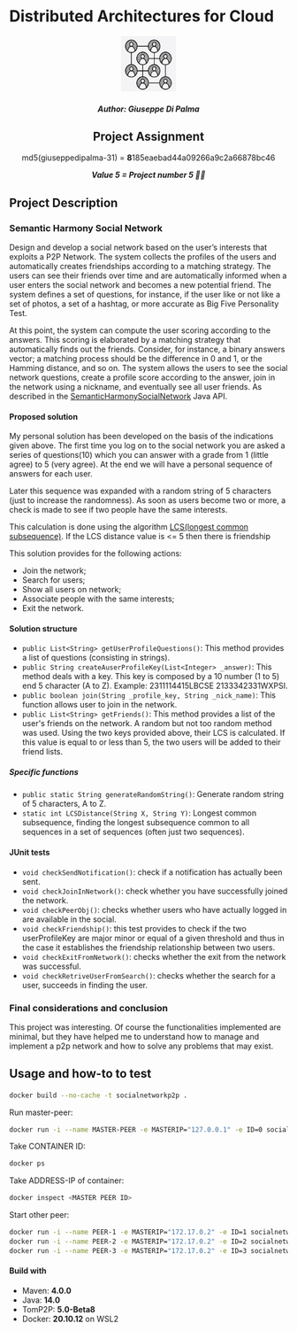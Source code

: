 # Distributed Architectures for Cloud

<div align="center">
    <img src="socialN.png" alt="Logo" width="100" height="100">
</a>

##### Author: Giuseppe Di Palma

## Project Assignment

md5(giuseppedipalma-31) = **8**185eaebad44a09266a9c2a66878bc46

***Value 5 = Project number 5 🤦‍♂️***

</div>

## Project Description

### Semantic Harmony Social Network

Design and develop a social network based on the user’s interests that exploits a P2P Network. The system collects the profiles of the users and automatically creates friendships according to a matching strategy. The users can see their friends over time and are automatically informed when a user enters the social network and becomes a new potential friend. The system defines a set of questions, for instance, if the user like or not like a set of photos, a set of a hashtag, or more accurate as Big Five Personality Test.

At this point, the system can compute the user scoring according to the answers. This scoring is elaborated by a matching strategy that automatically finds out the friends. Consider, for instance, a binary answers vector; a matching process should be the difference in 0 and 1, or the Hamming distance, and so on. The system allows the users to see the social network questions, create a profile score according to the answer, join in the network using a nickname, and eventually see all user friends. As described in the [SemanticHarmonySocialNetwork](https://github.com/spagnuolocarmine/distributedsystems_class_2020/blob/master/homework/SemanticHarmonySocialNetwork.java) Java API.

#### Proposed solution

My personal solution has been developed on the basis of the indications given above. The first time you log on to the social network you are asked a series of questions(10) which you can answer with a grade from 1 (little agree) to 5 (very agree). At the end we will have a personal sequence of answers for each user.

Later this sequence was expanded with a random string of 5 characters (just to increase the randomness).
As soon as users become two or more, a check is made to see if two people have the same interests.

This calculation is done using the algorithm [LCS(longest common subsequence)](https://en.wikipedia.org/wiki/Longest_common_subsequence_problem).
If the LCS distance value is <= 5 then there is friendship

This solution provides for the following actions:

- Join the network;
- Search for users;
- Show all users on network;
- Associate people with the same interests;
- Exit the network.

#### Solution structure

- `public List<String> getUserProfileQuestions()`: This method provides a list of questions (consisting in strings).
- `public String createAuserProfileKey(List<Integer> _answer)`: This method deals with a key. This key is composed by a 10 number (1 to 5) end 5 character (A to Z). Example: 2311114415LBCSE 2133342331WXPSI.
- `public boolean join(String _profile_key, String _nick_name)`: This function allows user to join in the network.
- `public List<String> getFriends()`: This method provides a list of the user's friends on the network. A random but not too random method was used. Using the two keys provided above, their LCS is calculated. If this value is equal to or less than 5, the two users will be added to their friend lists.

##### Specific functions

- `public static String generateRandomString()`: Generate random string of 5 characters, A to Z.
- `static int LCSDistance(String X, String Y)`: Longest common subsequence, finding the longest subsequence common to all sequences in a set of sequences (often just two sequences).

#### JUnit tests

- `void checkSendNotification()`: check if a notification has actually been sent.
- `void checkJoinInNetwork()`: check whether you have successfully joined the network.
- `void checkPeerObj()`: checks whether users who have actually logged in are available in the social.
- `void checkFriendship()`:  this test provides to check if the two userProfileKey are major minor or equal of a given threshold and thus in the case it establishes the friendship relationship between two users.
- `void checkExitFromNetwork()`: checks whether the exit from the network was successful.
- `void checkRetriveUserFromSearch()`: checks whether the search for a user, succeeds in finding the user.

### Final considerations and conclusion

This project was interesting. Of course the functionalities implemented are minimal, but they have helped me to understand how to manage and implement a p2p network and how to solve any problems that may exist.

## Usage and how-to to test

```bash
docker build --no-cache -t socialnetworkp2p .
```

Run master-peer:

```bash
docker run -i --name MASTER-PEER -e MASTERIP="127.0.0.1" -e ID=0 socialnetworkp2p
```

Take CONTAINER ID:

```bash
docker ps
```

Take ADDRESS-IP of container:

```bash
docker inspect <MASTER PEER ID>
```

Start other peer:

```bash
docker run -i --name PEER-1 -e MASTERIP="172.17.0.2" -e ID=1 socialnetworkp2p
docker run -i --name PEER-2 -e MASTERIP="172.17.0.2" -e ID=2 socialnetworkp2p
docker run -i --name PEER-3 -e MASTERIP="172.17.0.2" -e ID=3 socialnetworkp2p
```

#### Build with

- Maven: **4.0.0**
- Java: **14.0**
- TomP2P: **5.0-Beta8**
- Docker: **20.10.12** on WSL2
